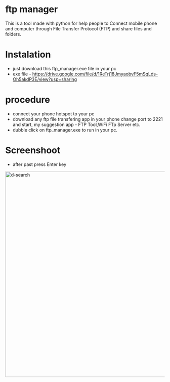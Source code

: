 # ftp manager
This is a tool made with python for help people to Connect mobile phone and computer through File Transfer Protocol (FTP) and share files and folders.

# Instalation 
* just download this ftp_manager.exe file in your pc 
* exe file - https://drive.google.com/file/d/1ReTrj18JmyaobvF5mSqLds-Oh5akdP3E/view?usp=sharing
# procedure
* connect your phone hotspot to your pc
* download any ftp file transfering app in your phone change port to 2221 and start, my suggestion app - FTP Tool,WiFi FTp Server etc.
* dubble click on ftp_manager.exe to run  in your pc.
# Screenshoot
* after past press Enter key

<img width="650" alt="d-search" src="https://user-images.githubusercontent.com/53007802/158526717-eef5c96f-025c-402c-9418-1e01c64a0a11.jpg">
